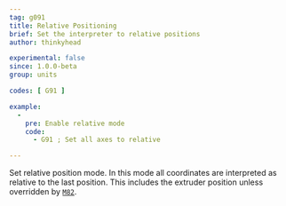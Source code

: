 ```yaml
---
tag: g091
title: Relative Positioning
brief: Set the interpreter to relative positions
author: thinkyhead

experimental: false
since: 1.0.0-beta
group: units

codes: [ G91 ]

example:
  -
    pre: Enable relative mode
    code:
      - G91 ; Set all axes to relative

---
```


Set relative position mode. In this mode all coordinates are interpreted as relative to the last position. This includes the extruder position unless overridden by [`M82`](/docs/gcode/M082.html).
